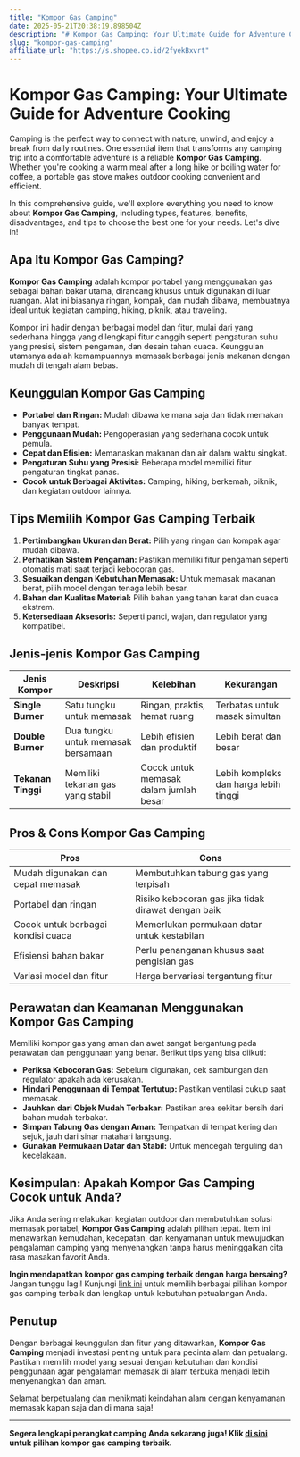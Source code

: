 ```yaml
---
title: "Kompor Gas Camping"
date: 2025-05-21T20:38:19.898504Z
description: "# Kompor Gas Camping: Your Ultimate Guide for Adventure Cooking..."
slug: "kompor-gas-camping"
affiliate_url: "https://s.shopee.co.id/2fyekBxvrt"
---
```

# Kompor Gas Camping: Your Ultimate Guide for Adventure Cooking

Camping is the perfect way to connect with nature, unwind, and enjoy a break from daily routines. One essential item that transforms any camping trip into a comfortable adventure is a reliable **Kompor Gas Camping**. Whether you're cooking a warm meal after a long hike or boiling water for coffee, a portable gas stove makes outdoor cooking convenient and efficient.

In this comprehensive guide, we'll explore everything you need to know about **Kompor Gas Camping**, including types, features, benefits, disadvantages, and tips to choose the best one for your needs. Let's dive in!

## Apa Itu Kompor Gas Camping?

**Kompor Gas Camping** adalah kompor portabel yang menggunakan gas sebagai bahan bakar utama, dirancang khusus untuk digunakan di luar ruangan. Alat ini biasanya ringan, kompak, dan mudah dibawa, membuatnya ideal untuk kegiatan camping, hiking, piknik, atau traveling.

Kompor ini hadir dengan berbagai model dan fitur, mulai dari yang sederhana hingga yang dilengkapi fitur canggih seperti pengaturan suhu yang presisi, sistem pengaman, dan desain tahan cuaca. Keunggulan utamanya adalah kemampuannya memasak berbagai jenis makanan dengan mudah di tengah alam bebas.

## Keunggulan Kompor Gas Camping

- **Portabel dan Ringan:** Mudah dibawa ke mana saja dan tidak memakan banyak tempat.
- **Penggunaan Mudah:** Pengoperasian yang sederhana cocok untuk pemula.
- **Cepat dan Efisien:** Memanaskan makanan dan air dalam waktu singkat.
- **Pengaturan Suhu yang Presisi:** Beberapa model memiliki fitur pengaturan tingkat panas.
- **Cocok untuk Berbagai Aktivitas:** Camping, hiking, berkemah, piknik, dan kegiatan outdoor lainnya.

## Tips Memilih Kompor Gas Camping Terbaik

1. **Pertimbangkan Ukuran dan Berat:** Pilih yang ringan dan kompak agar mudah dibawa.
2. **Perhatikan Sistem Pengaman:** Pastikan memiliki fitur pengaman seperti otomatis mati saat terjadi kebocoran gas.
3. **Sesuaikan dengan Kebutuhan Memasak:** Untuk memasak makanan berat, pilih model dengan tenaga lebih besar.
4. **Bahan dan Kualitas Material:** Pilih bahan yang tahan karat dan cuaca ekstrem.
5. **Ketersediaan Aksesoris:** Seperti panci, wajan, dan regulator yang kompatibel.

## Jenis-jenis Kompor Gas Camping

| Jenis Kompor | Deskripsi | Kelebihan | Kekurangan |
|--------------|-------------|------------|--------------|
| **Single Burner** | Satu tungku untuk memasak | Ringan, praktis, hemat ruang | Terbatas untuk masak simultan |
| **Double Burner** | Dua tungku untuk memasak bersamaan | Lebih efisien dan produktif | Lebih berat dan besar |
| **Tekanan Tinggi** | Memiliki tekanan gas yang stabil | Cocok untuk memasak dalam jumlah besar | Lebih kompleks dan harga lebih tinggi |

## Pros & Cons Kompor Gas Camping

| **Pros** | **Cons** |
|------------|--------------|
| Mudah digunakan dan cepat memasak | Membutuhkan tabung gas yang terpisah |
| Portabel dan ringan | Risiko kebocoran gas jika tidak dirawat dengan baik |
| Cocok untuk berbagai kondisi cuaca | Memerlukan permukaan datar untuk kestabilan |
| Efisiensi bahan bakar | Perlu penanganan khusus saat pengisian gas |
| Variasi model dan fitur | Harga bervariasi tergantung fitur |

## Perawatan dan Keamanan Menggunakan Kompor Gas Camping

Memiliki kompor gas yang aman dan awet sangat bergantung pada perawatan dan penggunaan yang benar. Berikut tips yang bisa diikuti:

- **Periksa Kebocoran Gas:** Sebelum digunakan, cek sambungan dan regulator apakah ada kerusakan.
- **Hindari Penggunaan di Tempat Tertutup:** Pastikan ventilasi cukup saat memasak.
- **Jauhkan dari Objek Mudah Terbakar:** Pastikan area sekitar bersih dari bahan mudah terbakar.
- **Simpan Tabung Gas dengan Aman:** Tempatkan di tempat kering dan sejuk, jauh dari sinar matahari langsung.
- **Gunakan Permukaan Datar dan Stabil:** Untuk mencegah terguling dan kecelakaan.

## Kesimpulan: Apakah Kompor Gas Camping Cocok untuk Anda?

Jika Anda sering melakukan kegiatan outdoor dan membutuhkan solusi memasak portabel, **Kompor Gas Camping** adalah pilihan tepat. Item ini menawarkan kemudahan, kecepatan, dan kenyamanan untuk mewujudkan pengalaman camping yang menyenangkan tanpa harus meninggalkan cita rasa masakan favorit Anda.

**Ingin mendapatkan kompor gas camping terbaik dengan harga bersaing?** Jangan tunggu lagi! Kunjungi [link ini](https://s.shopee.co.id/2fyekBxvrt) untuk memilih berbagai pilihan kompor gas camping terbaik dan lengkap untuk kebutuhan petualangan Anda.

## Penutup

Dengan berbagai keunggulan dan fitur yang ditawarkan, **Kompor Gas Camping** menjadi investasi penting untuk para pecinta alam dan petualang. Pastikan memilih model yang sesuai dengan kebutuhan dan kondisi penggunaan agar pengalaman memasak di alam terbuka menjadi lebih menyenangkan dan aman.

Selamat berpetualang dan menikmati keindahan alam dengan kenyamanan memasak kapan saja dan di mana saja!

---

**Segera lengkapi perangkat camping Anda sekarang juga! Klik [di sini](https://s.shopee.co.id/2fyekBxvrt) untuk pilihan kompor gas camping terbaik.**